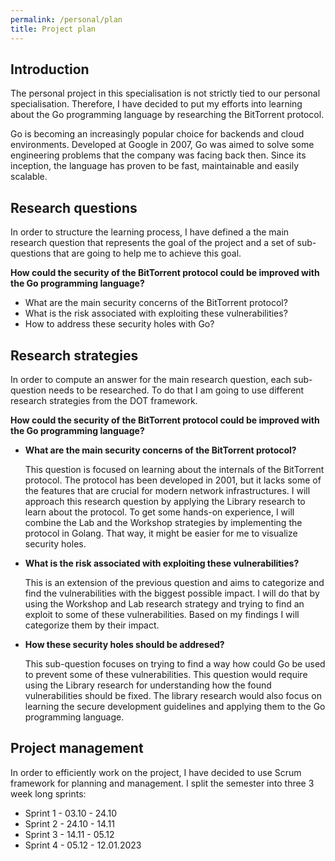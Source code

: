 ```yaml
---
permalink: /personal/plan
title: Project plan
---
```


## Introduction

The personal project in this specialisation is not strictly tied to our personal specialisation. Therefore, I have decided to put my efforts into learning about 
the Go programming language by researching the BitTorrent protocol.

Go is becoming an increasingly popular choice for backends and cloud environments. Developed at Google in 2007, Go was aimed to solve
some engineering problems that the company was facing back then. Since its inception, the language has proven to be fast, maintainable and easily scalable.

## Research questions

In order to structure the learning process, I have defined a the main research question that represents the goal of the project and a set of sub-questions
that are going to help me to achieve this goal.

**How could the security of the BitTorrent protocol could be improved with the Go programming language?**

- What are the main security concerns of the BitTorrent protocol?
- What is the risk associated with exploiting these vulnerabilities?
- How to address these security holes with Go?

## Research strategies

In order to compute an answer for the main research question, each sub-question needs to be researched. To do that I am going to use different research
strategies from the DOT framework.

**How could the security of the BitTorrent protocol could be improved with the Go programming language?**

- **What are the main security concerns of the BitTorrent protocol?**

  This question is focused on learning about the internals of the BitTorrent protocol. The protocol has been developed in 2001, but it lacks some of the features that
  are crucial for modern network infrastructures. I will approach this research question by applying the Library research to learn about the protocol. To get some
  hands-on experience, I will combine the Lab and the Workshop strategies by implementing the protocol in Golang. That way, it might be easier for me to visualize security holes. 

- **What is the risk associated with exploiting these vulnerabilities?**

  This is an extension of the previous question and aims to categorize and find the vulnerabilities with the biggest possible impact. I will do that
  by using the Workshop and Lab research strategy and trying to find an exploit to some of these vulnerabilities. Based on my findings I will categorize them by their 
  impact.

- **How these security holes should be addresed?**

  This sub-question focuses on trying to find a way how could Go be used to prevent some of these vulnerabilities. This question would require using the Library research
  for understanding how the found vulnerabilities should be fixed. The library research would also focus on learning the secure development guidelines and applying them
  to the Go programming language.
    
## Project management

In order to efficiently work on the project, I have decided to use Scrum framework for planning and management. I split the semester into three 3 week long sprints:

- Sprint 1 - 03.10 - 24.10
- Sprint 2 - 24.10 - 14.11
- Sprint 3 - 14.11 - 05.12
- Sprint 4 - 05.12 - 12.01.2023
